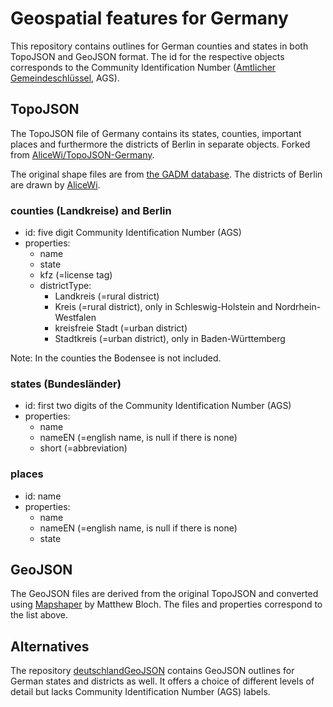 # Geospatial features for Germany

This repository contains outlines for German counties and states in both TopoJSON and GeoJSON format. The id for the respective objects corresponds to the Community Identification Number ([Amtlicher Gemeindeschlüssel](https://de.wikipedia.org/wiki/Amtlicher_Gemeindeschl%C3%BCssel), AGS).

## TopoJSON
The TopoJSON file of Germany contains its states, counties, important places and furthermore the districts of Berlin in separate objects. Forked from [AliceWi/TopoJSON-Germany](https://github.com/AliceWi/TopoJSON-Germany).

The original shape files are from [the GADM database](https://www.gadm.org). The districts of Berlin are drawn by [AliceWi](https://github.com/AliceWi).

### counties (Landkreise) and Berlin
* id: five digit Community Identification Number (AGS)
* properties: 
    * name
    * state 
    * kfz (=license tag)
    * districtType: 
        * Landkreis (=rural district)
        * Kreis (=rural district), only in Schleswig-Holstein and Nordrhein-Westfalen 
        * kreisfreie Stadt (=urban district)
        * Stadtkreis (=urban district), only in Baden-Württemberg    
        
Note: In the counties the Bodensee is not included.

### states (Bundesländer)
* id: first two digits of the Community Identification Number (AGS)
* properties: 
    * name
    * nameEN (=english name, is null if there is none)
    * short (=abbreviation)
    
### places
* id: name
* properties: 
    * name
    * nameEN (=english name, is null if there is none)
    * state
  
## GeoJSON
The GeoJSON files are derived from the original TopoJSON and converted using [Mapshaper](http://mapshaper.org/) by Matthew Bloch. The files and properties correspond to the list above.

## Alternatives
The repository [deutschlandGeoJSON](https://github.com/isellsoap/deutschlandGeoJSON) contains GeoJSON outlines for German states and districts as well. It offers a choice of different levels of detail but lacks Community Identification Number (AGS) labels.

